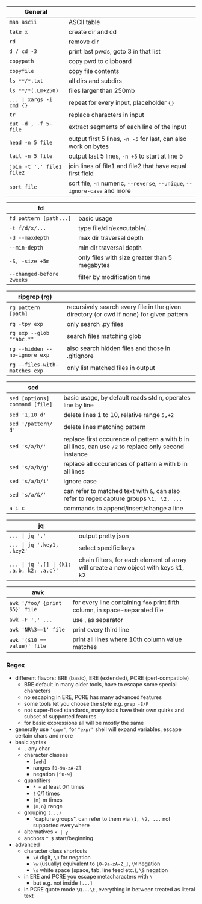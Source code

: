 | General | |
| --- | --- |
`man ascii` | ASCII table
`take x`  | create dir and cd
`rd` | remove dir
`d / cd -3`  | print last pwds, goto 3 in that list
`copypath`  | copy pwd to clipboard
`copyfile`  | copy file contents
`ls **/*.txt`  | all dirs and subdirs
`ls **/*(.Lm+250)` | files larger than 250mb
`... \| xargs -i cmd {}` | repeat for every input, placeholder `{}`
`tr` | replace characters in input
`cut -d , -f 5- file` | extract segments of each line of the input
`head -n 5 file` | output first 5 lines, `-n -5` for last, can also work on bytes
`tail -n 5 file` | output last 5 lines, `-n +5` to start at line 5
`join -t ',' file1 file2` | join lines of file1 and file2 that have equal first field
`sort file` | sort file, `-n` numeric, `--reverse`,  `--unique`, `--ignore-case` and more

| fd | |
| --- | --- |
`fd pattern [path...]` | basic usage
`-t f/d/x/...` | type file/dir/executable/...
`-d --maxdepth` | max dir traversal depth
`--min-depth` | min dir traversal depth
`-S, -size +5m` | only files with size greater than 5 megabytes
`--changed-before 2weeks` | filter by modification time

| ripgrep (rg) | |
| --- | --- |
`rg pattern [path]` | recursively search every file in the given directory (or cwd if none) for given pattern
`rg -tpy exp` | only search .py files
`rg exp --glob "*abc.*"` | search files matching glob
`rg --hidden --no-ignore exp` | also search hidden files and those in .gitignore
`rg --files-with-matches exp` | only list matched files in output

| sed | |
| --- | --- |
`sed [options] command [file]` | basic usage, by default reads stdin, operates line by line
`sed '1,10 d'` | delete lines 1 to 10, relative range `5,+2`
`sed '/pattern/ d'` | delete lines matching pattern
`sed 's/a/b/'` | replace first occurence of pattern a with b in all lines, can use `/2` to replace only second instance
`sed 's/a/b/g'` | replace all occurences of pattern a with b in all lines
`sed 's/a/b/i'` | ignore case
`sed 's/a/&/'` | can refer to matched text with `&`, can also refer to regex capture groups `\1, \2, ...`
`a i c` | commands to append/insert/change a line

| jq | |
| --- | --- |
`... \| jq '.'` | output pretty json
`... \| jq '.key1, .key2'` | select specific keys
`... \| jq '.[] \| {k1: .a.b, k2: .a.c}'` | chain filters, for each element of array will create a new object with keys k1, k2

| awk | |
| --- | --- |
`awk '/foo/ {print $5}' file` | for every line containing `foo` print fifth column, in space-separated file
`awk -F ',' ...` | use , as separator
`awk 'NR%3==1' file` | print every third line
`awk '($10 == value)' file` | print all lines where 10th column value matches

### Regex
* different flavors: BRE (basic), ERE (extended), PCRE (perl-compatible)
    * BRE default in many older tools, have to escape some special characters
    * no escaping in ERE, PCRE has many advanced features
    * some tools let you choose the style e.g. `grep -E/P`
    * not super-fixed standards, many tools have their own quirks and subset of supported features
    * for basic expressions all will be mostly the same
* generally use `'expr'`, for `"expr"` shell will expand variables, escape certain chars and more
* basic syntax
	* `.` any char
	* character classes
		* `[aeh]`
		* ranges `[0-9a-zA-Z]`
		* negation `[^0-9]`
	* quantifiers
		* `* +` at least 0/1 times
		* `?` 0/1 times
		* `{m}` m times
		* `{m,n}` range
	* grouping `(...)`
		* "capture groups", can refer to them via `\1, \2, ...` not supported everywhere
	* alternatives `x | y`
	* anchors `^ $` start/beginning
* advanced
	* character class shortcuts
		* `\d` digit, `\D` for negation
		* `\w` (usually) equivalent to `[0-9a-zA-Z_]`, `\W` negation
		* `\s` white space (space, tab, line feed etc.), `\S` negation
	+ in ERE and PCRE you escape metacharacters with `\`
		* but e.g. not inside `[...]`
	* in PCRE quote mode `\Q...\E`, everything in between treated as literal text
